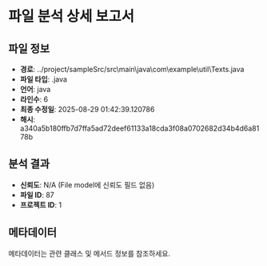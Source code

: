 # 파일 분석 상세 보고서

## 파일 정보
- **경로**: ../project/sampleSrc/src\main\java\com\example\util\Texts.java
- **파일 타입**: .java
- **언어**: java
- **라인수**: 6
- **최종 수정일**: 2025-08-29 01:42:39.120786
- **해시**: a340a5b180ffb7d7ffa5ad72deef61133a18cda3f08a0702682d34b4d6a8178b

## 분석 결과
- **신뢰도**: N/A (File model에 신뢰도 필드 없음)
- **파일 ID**: 87
- **프로젝트 ID**: 1

## 메타데이터
메타데이터는 관련 클래스 및 메서드 정보를 참조하세요.
